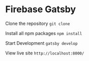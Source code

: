 # Firebase Gatsby

Clone the repository
`git clone `

Install all npm packages
`npm install`

Start Development
`gatsby develop`

View live site
`http://localhost:8000/`
